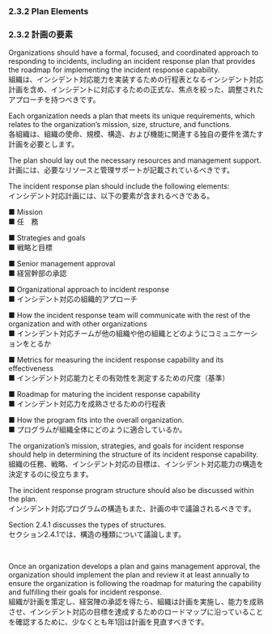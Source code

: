 ### 2.3.2 Plan Elements 
### 2.3.2 計画の要素

Organizations should have a formal, focused, and coordinated approach to responding to incidents, including an incident response plan that provides the roadmap for implementing the incident response capability.  
組織は、インシデント対応能力を実装するための行程表となるインシデント対応計画を含め、インシデントに対応するための正式な、焦点を絞った、調整されたアプローチを持つべきです。  

Each organization needs a plan that meets its unique requirements, which relates to the organization’s mission, size, structure, and functions.  
各組織は、組織の使命、規模、構造、および機能に関連する独自の要件を満たす計画を必要とします。   

The plan should lay out the necessary resources and management support.  
計画には、必要なリソースと管理サポートが記載されているべきです。  

The incident response plan should include the following elements:  
インシデント対応計画には、以下の要素が含まれるべきである。  

■ Mission  
■ 任　務  

■ Strategies and goals  
■ 戦略と目標  

■ Senior management approval  
■ 経営幹部の承認  

■ Organizational approach to incident response  
■ インシデント対応の組織的アプローチ

■ How the incident response team will communicate with the rest of the organization and with other organizations  
■ インシデント対応チームが他の組織や他の組織とどのようにコミュニケーションをとるか  

■ Metrics for measuring the incident response capability and its effectiveness  
■ インシデント対応能力とその有効性を測定するための尺度（基準）  

■ Roadmap for maturing the incident response capability  
■ インシデント対応力を成熟させるための行程表  

■ How the program fits into the overall organization.  
■ プログラムが組織全体にどのように適合しているか。 

The organization’s mission, strategies, and goals for incident response should help in determining the structure of its incident response capability.  
組織の任務、戦略、インシデント対応の目標は、インシデント対応能力の構造を決定するのに役立ちます。  

The incident response program structure should also be discussed within the plan.  
インシデント対応プログラムの構造もまた、計画の中で議論されるべきです。  

Section 2.4.1 discusses the types of structures.  
セクション2.4.1では、構造の種類について議論します。  

<br/>

Once an organization develops a plan and gains management approval, the organization should implement the plan and review it at least annually to ensure the organization is following the roadmap for maturing the capability and fulfilling their goals for incident response.  
組織が計画を策定し、経営陣の承認を得たら、組織は計画を実施し、能力を成熟させ、インシデント対応の目標を達成するためのロードマップに沿っていることを確認するために、少なくとも年1回は計画を見直すべきです。  
